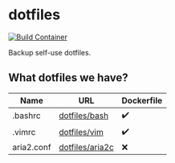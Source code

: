 # dotfiles

[![Build Container][badge_icon]][badge_link]

Backup self-use dotfiles.

## What dotfiles we have?

| Name       | URL                            | Dockerfile         |
|------------|--------------------------------|--------------------|
| .bashrc    | [dotfiles/bash][bash_link]     | :heavy_check_mark: |
| .vimrc     | [dotfiles/vim][vim_link]       | :heavy_check_mark: |
| aria2.conf | [dotfiles/aria2c][aria2c_link] | :x:                |


<!-- badges -->
[badge_icon]: https://github.com/mogeko/dotfiles/actions/workflows/docker.yml/badge.svg
[badge_link]: https://github.com/mogeko/dotfiles/actions/workflows/docker.yml

<!-- links -->
[aria2c_link]: https://github.com/mogeko/dotfiles/tree/master/aria2c
[bash_link]: https://github.com/mogeko/dotfiles/tree/master/bash
[vim_link]: https://github.com/mogeko/dotfiles/tree/master/vim
